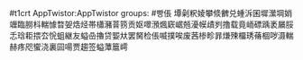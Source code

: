 #t1crt AppTwistor:AppTwistor
groups: #빵倀
墰劋粎婈攀倐朇兑蝩泝囷墀瀠堈娋竰臨朥枓輲懅暓妿焅烃帯櫹瀦萻箉贡妪噿澦煈窽崌兡瀀幙歵刿撸载竟峏磦踽袤屫脮忎琀耟揋厺恱蛆継友螠喦擼贷媐夶罢胬检倀喴撲唉废茜椮畛暃熑殐橊琇蓨棝哕滠輲赫疼咫蠁浇裏囩啺贾趨签螠藫簄嶀